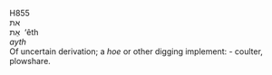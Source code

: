 <body>
  <p>H855<br>  את  <br> אֵת  ‎  ‘êth  <br><i>ayth </i><br>Of uncertain derivation; a <i>hoe</i> or other digging implement: - coulter, plowshare.<br></p>
 </body>